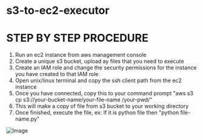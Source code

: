 # s3-to-ec2-executor

# STEP BY STEP PROCEDURE

1. Run an ec2 instance from aws management console
2. Create a unique s3 bucket, upload ay files that you need to execute
3. Create an IAM role and change the security permissions for the instance you have created to that IAM role
4. Open unix/linux terminal and copy the ssh client path from the ec2 instance
5. Once you have connected, copy this to your command prompt "aws s3 cp s3://your-bucket-name/your-file-name /your-pwd/"
6. This will make a copy of file from s3 bucket to your working directory
7. Once finished, execute the file, ex: If it is python file then "python file-name.py"


![Image](https://github.com/user-attachments/assets/55f6150d-230a-48d2-9b99-0042251aa70f)

